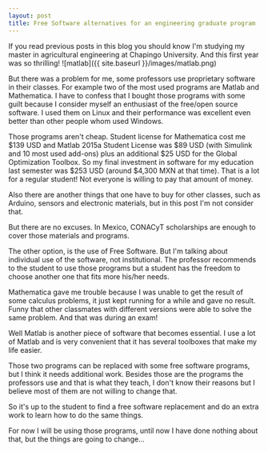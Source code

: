 ```yaml
---
layout: post
title: Free Software alternatives for an engineering graduate program
---
```

If you read previous posts in this blog you should know I'm studying my master in agricultural engineering at Chapingo University. And this first year was so thrilling!
![matlab]({{ site.baseurl }}/images/matlab.png)

But there was a problem for me, some professors use proprietary software in their classes. For example two of the most used programs are Matlab and Mathematica. I have to confess that I bought those programs with some guilt because I consider myself an enthusiast of the free/open source software. I used them on Linux and their performance was excellent even better than other people whom used Windows.

Those programs aren't cheap. Student license for Mathematica cost me $139 USD and Matlab 2015a Student License was $89 USD (with Simulink and 10 most used add-ons) plus an additional $25 USD for the Global Optimization Toolbox. So my final investment in software for my education last semester was $253 USD (around $4,300 MXN at that time). That is a lot for a regular student! Not everyone is willing to pay that amount of money.

Also there are another things that one have to buy for other classes, such as Arduino, sensors and electronic materials, but in this post I'm not consider that.

But there are no excuses. In Mexico, CONACyT scholarships are enough to cover those materials and programs.

The other option, is the use of Free Software. But I'm talking about individual use of the software, not institutional. The professor recommends to the student to use those programs but a student has the freedom to choose another one that fits more his/her needs.

Mathematica gave me trouble because I was unable to get the result of some calculus problems, it just kept running for a while and gave no result. Funny that other classmates with different versions were able to solve the same problem. And that was during an exam!

Well Matlab is another piece of software that becomes essential. I use a lot of Matlab and is very convenient that it has several toolboxes that make my life easier.

Those two programs can be replaced with some free software programs, but I think it needs additional work. Besides those are the programs the professors use and that is what they teach, I don't know their reasons but I believe most of them are not willing to change that.

So it's up to the student to find a free software replacement and do an extra work to learn how to do the same things.

For now I will be using those programs, until now I have done nothing about that, but the things are going to change...
